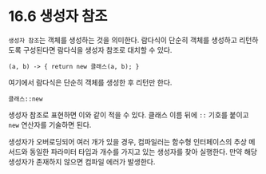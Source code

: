 # 16.6 생성자 참조

`생성자 참조`는 객체를 생성하는 것을 의미한다. 람다식이 단순히 객체를 생성하고 리턴하도록 구성된다면 람다식을 생성자 참조로 대치할 수 있다.

```
(a, b) -> { return new 클래스(a, b); }
```

여기에서 람다식은 단순히 객체를 생성한 후 리턴만 한다.

```
클래스::new
```

생성자 참조로 표현하면 이와 같이 적을 수 있다. 클래스 이름 뒤에 `::` 기호를 붙이고 `new` 연산자를 기술하면 된다.

생성자가 오버로딩되어 여러 개가 있을 경우, 컴파일러는 함수형 인터페이스의 추상 메서드와 동일한 파라미터 타입과 개수를 가지고 있는 생성자를 찾아 실행한다. 만약 해당 생성자가 존재하지 않으면 컴파일 에러가 발생한다.
